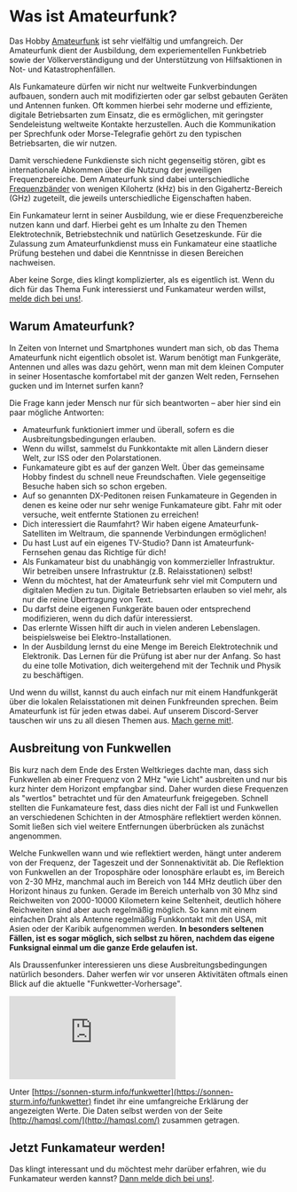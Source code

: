 # Was ist Amateurfunk?

Das Hobby [Amateurfunk](https://de.wikipedia.org/wiki/Amateurfunkdienst) ist sehr vielfältig und umfangreich. Der Amateurfunk dient der Ausbildung, dem experiementellen Funkbetrieb sowie der Völkerverständigung und der Unterstützung von Hilfsaktionen in Not- und Katastrophenfällen.

Als Funkamateure dürfen wir nicht nur weltweite Funkverbindungen aufbauen, sondern auch mit modifizierten oder gar selbst gebauten Geräten und Antennen funken. Oft kommen hierbei sehr moderne und effiziente, digitale Betriebsarten zum Einsatz, die es ermöglichen, mit geringster Sendeleistung weltweite Kontakte herzustellen. Auch die Kommunikation per Sprechfunk oder Morse-Telegrafie gehört zu den typischen Betriebsarten, die wir nutzen.

Damit verschiedene Funkdienste sich nicht gegenseitig stören, gibt es internationale Abkommen über die Nutzung der jeweiligen Frequenzbereiche. Dem Amateurfunk sind dabei unterschiedliche [Frequenzbänder](https://de.wikipedia.org/wiki/Amateurfunkband) von wenigen Kilohertz (kHz) bis in den Gigahertz-Bereich (GHz) zugeteilt, die jeweils unterschiedliche Eigenschaften haben.

Ein Funkamateur lernt in seiner Ausbildung, wie er diese Frequenzbereiche nutzen kann und darf. Hierbei geht es um Inhalte zu den Themen Elektrotechnik, Betriebstechnik und natürlich Gesetzeskunde. Für die Zulassung zum Amateurfunkdienst muss ein Funkamateur eine staatliche Prüfung bestehen und dabei die Kenntnisse in diesen Bereichen nachweisen.

Aber keine Sorge, dies klingt komplizierter, als es eigentlich ist. Wenn du dich für das Thema Funk interessierst und Funkamateur werden willst, [melde dich bei uns!](/mitmachen).

## Warum Amateurfunk?

In Zeiten von Internet und Smartphones wundert man sich, ob das Thema Amateurfunk nicht eigentlich obsolet ist. Warum benötigt man Funkgeräte, Antennen und alles was dazu gehört, wenn man mit dem kleinen Computer in seiner Hosentasche komfortabel mit der ganzen Welt reden, Fernsehen gucken und im Internet surfen kann?

Die Frage kann jeder Mensch nur für sich beantworten – aber hier sind ein paar mögliche Antworten:

* Amateurfunk funktioniert immer und überall, sofern es die Ausbreitungsbedingungen erlauben.
* Wenn du willst, sammelst du Funkkontakte mit allen Ländern dieser Welt, zur ISS oder den Polarstationen.
* Funkamateure gibt es auf der ganzen Welt. Über das gemeinsame Hobby findest du schnell neue Freundschaften. Viele gegenseitige Besuche haben sich so schon ergeben.
* Auf so genannten DX-Peditonen reisen Funkamateure in Gegenden in denen es keine oder nur sehr wenige Funkamateure gibt. Fahr mit oder versuche, weit entfernte Stationen zu erreichen!
* Dich interessiert die Raumfahrt? Wir haben eigene Amateurfunk-Satelliten im Weltraum, die spannende Verbindungen ermöglichen!
* Du hast Lust auf ein eigenes TV-Studio? Dann ist Amateurfunk-Fernsehen genau das Richtige für dich!
* Als Funkamateur bist du unabhängig von kommerzieller Infrastruktur. Wir betreiben unsere Infrastruktur (z.B. Relaisstationen) selbst!
* Wenn du möchtest, hat der Amateurfunk sehr viel mit Computern und digitalen Medien zu tun. Digitale Betriebsarten erlauben so viel mehr, als nur die reine Übertragung von Text.
* Du darfst deine eigenen Funkgeräte bauen oder entsprechend modifizieren, wenn du dich dafür interessierst.
* Das erlernte Wissen hilft dir auch in vielen anderen Lebenslagen. beispielsweise bei Elektro-Installationen.
* In der Ausbildung lernst du eine Menge im Bereich Elektrotechnik und Elektronik. Das Lernen für die Prüfung ist aber nur der Anfang. So hast du eine tolle Motivation, dich weitergehend mit der Technik und Physik zu beschäftigen.

Und wenn du willst, kannst du auch einfach nur mit einem Handfunkgerät über die lokalen Relaisstationen mit deinen Funkfreunden sprechen. Beim Amateurfunk ist für jeden etwas dabei. Auf unserem Discord-Server tauschen wir uns zu all diesen Themen aus. [Mach gerne mit!](/mitmachen).


## Ausbreitung von Funkwellen

Bis kurz nach dem Ende des Ersten Weltkrieges dachte man, dass sich Funkwellen ab einer Frequenz von 2 MHz "wie Licht" ausbreiten und nur bis kurz hinter dem Horizont empfangbar sind. Daher wurden diese Frequenzen als "wertlos" betrachtet und für den Amateurfunk freigegeben. Schnell stellten die Funkamateure fest, dass dies nicht der Fall ist und Funkwellen an verschiedenen Schichten in der Atmosphäre reflektiert werden können. Somit ließen sich viel weitere Entfernungen überbrücken als zunächst angenommen.

Welche Funkwellen wann und wie reflektiert werden, hängt unter anderem von der Frequenz, der Tageszeit und der Sonnenaktivität ab. Die Reflektion von Funkwellen an der Troposphäre oder Ionosphäre erlaubt es, im Bereich von 2-30 MHz, manchmal auch im Bereich von 144 MHz deutlich über den Horizont hinaus zu funken. Gerade im Bereich unterhalb von 30 Mhz sind Reichweiten von 2000-10000 Kilometern keine Seltenheit, deutlich höhere Reichweiten sind aber auch regelmäßig möglich. So kann mit einem einfachen Draht als Antenne regelmäßig Funkkontakt mit den USA, mit Asien oder der Karibik aufgenommen werden. **In besonders seltenen Fällen, ist es sogar möglich, sich selbst zu hören, nachdem das eigene Funksignal einmal um die ganze Erde gelaufen ist.**

Als Draussenfunker interessieren uns diese Ausbreitungsbedingungen natürlich besonders. Daher werfen wir vor unseren Aktivitäten oftmals einen Blick auf die aktuelle "Funkwetter-Vorhersage".

[![Funkwetter](https://www.hamqsl.com/solar101vhfpic.php?kindex=tromso&muf=athns)](http://hamqsl.com/)

Unter [https://sonnen-sturm.info/funkwetter](https://sonnen-sturm.info/funkwetter) findet ihr eine umfangreiche Erklärung der angezeigten Werte. Die Daten selbst werden von der Seite [http://hamqsl.com/](http://hamqsl.com/) zusammen getragen.


## Jetzt Funkamateur werden!

Das klingt interessant und du möchtest mehr darüber erfahren, wie du Funkamateur werden kannst? [Dann melde dich bei uns!](/mitmachen).

